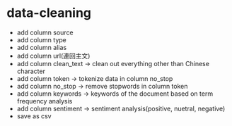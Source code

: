 # data-cleaning

- add column source
- add column type
- add column alias
- add column url(連回主文)
- add column clean_text -> clean out everything other than Chinese character
- add column token -> tokenize data in column no_stop
- add column no_stop -> remove stopwords in column token
- add column keywords -> keywords of the document based on term frequency analysis
- add column sentiment -> sentiment analysis(positive, nuetral, negative)
- save as csv
